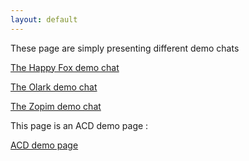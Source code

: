 ```yaml
---
layout: default
---
```


These page are simply presenting different demo chats

[The Happy Fox demo chat](happy_fox)

[The Olark demo chat](olark)

[The Zopim demo chat](zopim)

This page is an ACD demo page : 

[ACD demo page](acd)
